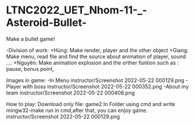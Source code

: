 # LTNC2022_UET_Nhom-11-_-Asteroid-Bullet-
Make a bullet game!

-Division of  work:
+Hùng: Make render, player and the other object
+Giang: Make menu, read file and find the source about animation of player, sound ....
+Nguyên: Make animation explosion and the orther funtion such as : pause, bonus point, 

Images in game:
-In Menu
instructor/Screenshot 2022-05-22 000129.png
-Player with boss
instructor/Screenshot 2022-05-22 000352.png
-About my team
instructor/Screenshot 2022-05-22 000408.png

How to play:
Download only file: game2
In Folder using cmd and write mingw32-make run in cmd,after that, you can enjoy game.
instructor/Screenshot 2022-05-22 000129.png
